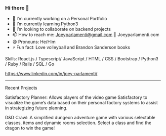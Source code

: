 ### Hi there 👋

- 🔭 I’m currently working on a Personal Portfolio
- 🌱 I’m currently learning Python3
- 👯 I’m looking to collaborate on backend projects
- 📫 How to reach me: Joeyparlamenti@gmail.com || Joeyparlamenti.com
- 😄 Pronouns: He/Him
- ⚡ Fun fact: Love volleyball and Brandon Sanderson books

Skills: React.js / Typescript/ JavaScript / HTML / CSS / Bootstrap / Python3 / Ruby / Rails / SQL / Go

https://www.linkedin.com/in/joey-parlamenti/

--------------------------------------------------

Recent Projects

Satisfactory Planner: Allows players of the video game Satisfactory to visualize the game’s data based on their personal factory systems to assist in strategizing future planning.

D&D Crawl: A simplified dungeon adventure game with various selectable classes, items and dynamic rooms selection. Select a class and find the dragon to win the game!

